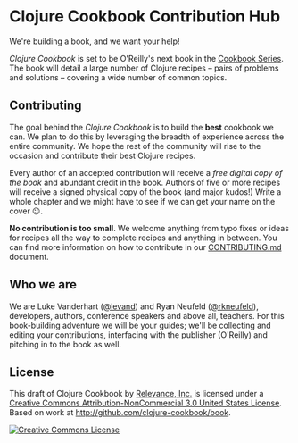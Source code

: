 # Clojure Cookbook Contribution Hub

We're building a book, and we want your help!

*Clojure Cookbook* is set to be O'Reilly's next book in the [Cookbook Series](http://shop.oreilly.com/category/series/cookbooks.do). The book will detail a large number of Clojure recipes – pairs of problems and solutions – covering a wide number of common topics.


## Contributing

The goal behind the *Clojure Cookbook* is to build the **best** cookbook we can. We plan to do this by leveraging the breadth of experience across the entire community. We hope the rest of the community will rise to the occasion and contribute their best Clojure recipes.

Every author of an accepted contribution will receive a *free digital copy of the book* and abundant credit in the book. Authors of five or more recipes will receive a signed physical copy of the book (and major kudos!) Write a whole chapter and we might have to see if we can get your name on the cover :wink:.

**No contribution is too small**. We welcome anything from typo fixes or ideas for recipes all the way to complete recipes and anything in between. You can find more information on how to contribute in our [CONTRIBUTING.md](CONTRIBUTING.md) document.


## Who we are

We are Luke Vanderhart ([@levand](http://github.com/levand)) and Ryan Neufeld ([@rkneufeld](http://github.com/rkneufeld)), developers, authors, conference speakers and above all, teachers. For this book-building adventure we will be your guides; we'll be collecting and editing your contributions, interfacing with the publisher (O'Reilly) and pitching in to the book as well. 

## License

<span xmlns:dct="http://purl.org/dc/terms/" href="http://purl.org/dc/dcmitype/Text" property="dct:title" rel="dct:type">This draft of Clojure Cookbook</span> by <a xmlns:cc="http://creativecommons.org/ns#" href="http://clojure-cookbook.com" property="cc:attributionName" rel="cc:attributionURL">Relevance, Inc.</a> is licensed under a <a rel="license" href="http://creativecommons.org/licenses/by-nc/3.0/us/deed.en_US">Creative Commons Attribution-NonCommercial 3.0 United States License</a>.<br />Based on work at <a xmlns:dct="http://purl.org/dc/terms/" href="http://github.com/clojure-cookbook/book" rel="dct:source">http://github.com/clojure-cookbook/book</a>.
</p></a>

<a rel="license" href="http://creativecommons.org/licenses/by-nc/3.0/us/deed.en_US"><img alt="Creative Commons License" style="border-width:0" src="http://i.creativecommons.org/l/by-nc/3.0/us/88x31.png" />